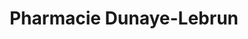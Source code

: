 ---
title: "Pharmacie Dunaye-Lebrun"
url: /saint-laurent-de-la-plaine/pharmacie-dunaye-lebrun/
shop: Drogerie
---